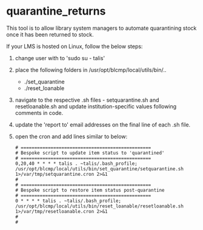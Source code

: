 # quarantine_returns

This tool is to allow library system managers to automate quarantining stock once it has been returned to stock.

If your LMS is hosted on Linux, follow the below steps:

 1) change user with to 'sudo su - talis'
 2) place the following folders in /usr/opt/blcmp/local/utils/bin/..
    - ./set_quarantine
    - ./reset_loanable
3) navigate to the respective .sh files - setquarantine.sh and resetloanable.sh and update institution-specific values following comments in code.
4) update the 'report to' email addresses on the final line of each .sh file.
5) open the cron and add lines similar to below:


       # ================================================
       # Bespoke script to update item status to 'quarantined'
       # ================================================
       0,20,40 * * * * talis . ~talis/.bash_profile; /usr/opt/blcmp/local/utils/bin/set_quarantine/setquarantine.sh 1>/var/tmp/setquarantine.cron 2>&1
       #
       # ================================================
       # Bespoke script to restore item status post-quarantine
       # ================================================
       0 * * * * talis . ~talis/.bash_profile; /usr/opt/blcmp/local/utils/bin/reset_loanable/resetloanable.sh 1>/var/tmp/resetloanable.cron 2>&1
       #
       #
